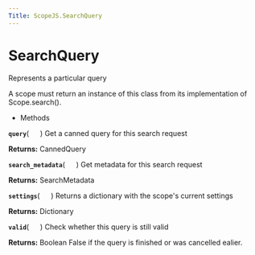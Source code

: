 ```yaml
---
Title: ScopeJS.SearchQuery
---
```

        
SearchQuery
===========

Represents a particular query

A scope must return an instance of this class from its implementation of Scope.search().

-   Methods

<span id="query"></span>
**`query`**( `  ` )
Get a canned query for this search request

**Returns:**
CannedQuery

<span id="search_metadata"></span>
**`search_metadata`**( `  ` )
Get metadata for this search request

**Returns:**
SearchMetadata

<span id="settings"></span>
**`settings`**( `  ` )
Returns a dictionary with the scope's current settings

**Returns:**
Dictionary

<span id="valid"></span>
**`valid`**( `  ` )
Check whether this query is still valid

**Returns:**
Boolean False if the query is finished or was cancelled ealier.

